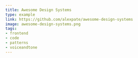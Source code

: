 ```yaml
---
title: Awesome Design Systems
type: example
link: https://github.com/alexpate/awesome-design-systems
image: awesome-design-systems.png
tags:
- frontend
- code
- patterns
- voiceandtone
---
```

